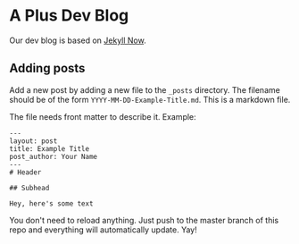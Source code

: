# A Plus Dev Blog

Our dev blog is based on
[Jekyll Now](https://github.com/barryclark/jekyll-now).

## Adding posts

Add a new post by adding a new file to the `_posts` directory. The filename
should be of the form `YYYY-MM-DD-Example-Title.md`. This is a markdown file.

The file needs front matter to describe it. Example:

    ---
    layout: post
    title: Example Title
    post_author: Your Name
    ---
    # Header

    ## Subhead

    Hey, here's some text

You don't need to reload anything. Just push to the master branch of this repo
and everything will automatically update. Yay!
